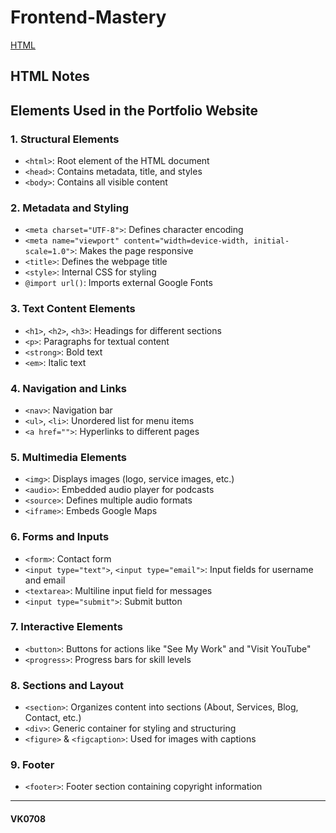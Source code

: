 # Frontend-Mastery
[HTML](#HTML)

## HTML Notes

## Elements Used in the Portfolio Website

### 1. **Structural Elements**
- `<html>`: Root element of the HTML document
- `<head>`: Contains metadata, title, and styles
- `<body>`: Contains all visible content

### 2. **Metadata and Styling**
- `<meta charset="UTF-8">`: Defines character encoding
- `<meta name="viewport" content="width=device-width, initial-scale=1.0">`: Makes the page responsive
- `<title>`: Defines the webpage title
- `<style>`: Internal CSS for styling
- `@import url()`: Imports external Google Fonts

### 3. **Text Content Elements**
- `<h1>`, `<h2>`, `<h3>`: Headings for different sections
- `<p>`: Paragraphs for textual content
- `<strong>`: Bold text
- `<em>`: Italic text

### 4. **Navigation and Links**
- `<nav>`: Navigation bar
- `<ul>`, `<li>`: Unordered list for menu items
- `<a href="">`: Hyperlinks to different pages

### 5. **Multimedia Elements**
- `<img>`: Displays images (logo, service images, etc.)
- `<audio>`: Embedded audio player for podcasts
- `<source>`: Defines multiple audio formats
- `<iframe>`: Embeds Google Maps

### 6. **Forms and Inputs**
- `<form>`: Contact form
- `<input type="text">`, `<input type="email">`: Input fields for username and email
- `<textarea>`: Multiline input field for messages
- `<input type="submit">`: Submit button

### 7. **Interactive Elements**
- `<button>`: Buttons for actions like "See My Work" and "Visit YouTube"
- `<progress>`: Progress bars for skill levels

### 8. **Sections and Layout**
- `<section>`: Organizes content into sections (About, Services, Blog, Contact, etc.)
- `<div>`: Generic container for styling and structuring
- `<figure>` & `<figcaption>`: Used for images with captions

### 9. **Footer**
- `<footer>`: Footer section containing copyright information
<hr>

#### VK0708

